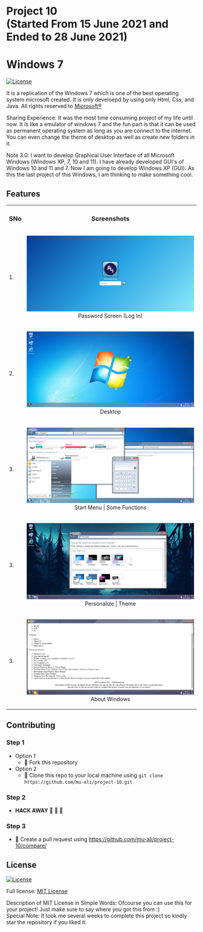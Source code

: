 # Project 10 <br /> (Started From 15 June 2021 and Ended to 28 June 2021)
# Windows 7

[![License](https://img.shields.io/badge/License-MIT-blue.svg)](LICENSE)

It is a replication of the Windows 7 which is one of the best operating system microsoft created. It is only develoepd by using only Html, Css, and Java. All rights reserved to <a href="https://www.microsoft.com/en-in">Microsoft&reg;</a>

Sharing Experience: It was the most time consuming project of my life until now. It is like a emulator of windows 7 and the fun part is that it can be used as permanent operating system as long as you are connect to the internet. You can even change the theme of desktop as well as create new folders in it.

Note 3.0: I want to develop Graphical User Interface of all Microsoft Windows (Windows XP, 7, 10 and 11). I have already developed GUI's of Windows 10 and 11 and 7. Now I am going to develop Windows XP (GUI). As this the last project of this Windows, I am thinking to make something cool.

## Features

<table>
  <tr>
    <td><h3>SNo</h3></td>
    <td><h3 align="center">Screenshots</h3></td>
  </tr>

  <tr>
    <td>1.</td>
    <td>
      <p align="center">
      <img src="./Readme Pictures/Windows 7 (1).PNG" title="Password Screen" alt="Password Screen Picture" />
      <br />
      Password Screen (Log In)
      </p>
    </td>
  </tr>
  <tr>
    <td>2.</td>
    <td>
      <p align="center">
      <img src="./Readme Pictures/Windows 7 (2).PNG" title="Desktop" alt="Desktop Picture" />
      <br />
      Desktop
      </p>
    </td>
  </tr>
  <tr>
    <td>3.</td>
    <td>
      <p align="center">
      <img src="./Readme Pictures/Windows 7 (3).PNG" title="Start Menu | Some Functions" alt="Start Menu | Some Functions Picture" />
      <br />
      Start Menu | Some Functions
      </p>
    </td>
  </tr>
    <tr>
    <td>3.</td>
    <td>
      <p align="center">
      <img src="./Readme Pictures/Windows 7 (4).PNG" title="Personalize | Theme" alt="Personalize | Theme Picture" />
      <br />
      Personalize | Theme
      </p>
    </td>
   </tr>
   <tr>
    <td>3.</td>
    <td>
      <p align="center">
      <img src="./Readme Pictures/Windows 7 (5).PNG" title="About Window" alt="About Window Picture" />
      <br />
      About Windows
      </p>
    </td>
   </tr>

</table>


## Contributing

### Step 1
- Option 1
  - :fork_and_knife: Fork this repository
- Option 2
  -  :dancers: Clone this repo to your local machine using ```git clone https://github.com/mu-ali/project-10.git```

### Step 2
- **HACK AWAY** :hammer: :hammer: :hammer:

### Step 3
- :repeat: Create a pull request using https://github.com/mu-ali/project-10/compare/


## License

[![License](https://img.shields.io/badge/License-MIT-blue.svg)](LICENSE)

Full license: [MIT License](LICENSE)

Description of MIT License in Simple Words: Ofcourse you can use this for your project! Just make sure to say where you got this from :) 
<br/>
Special Note: It took me several weeks to complete this project so kindly star the repository if you liked it. 
